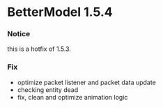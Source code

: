# BetterModel 1.5.4

### Notice
this is a hotfix of 1.5.3.

### Fix
- optimize packet listener and packet data update
- checking entity dead
- fix, clean and optimize animation logic